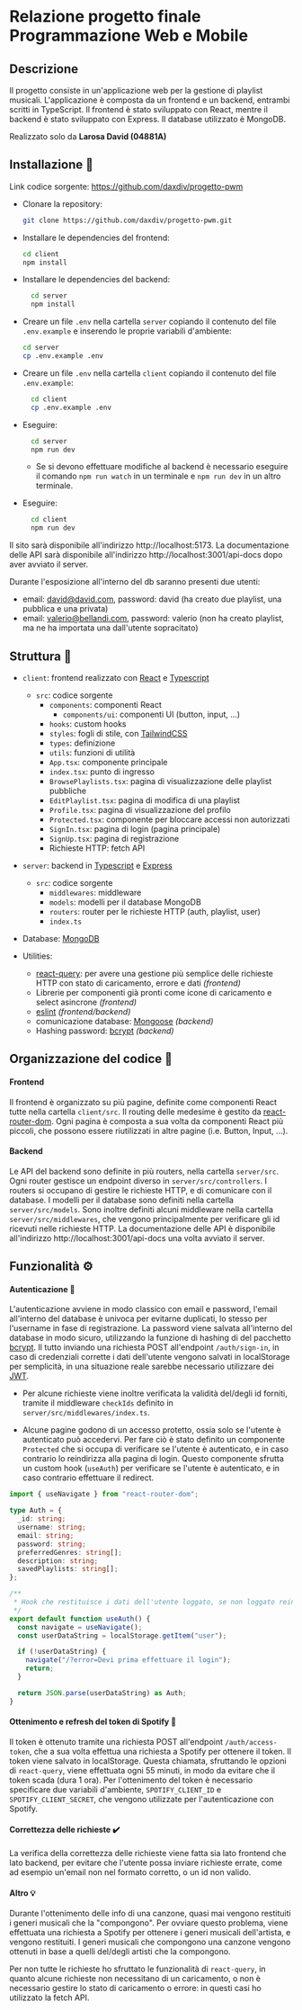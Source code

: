 # Relazione progetto finale Programmazione Web e Mobile

## Descrizione

Il progetto consiste in un'applicazione web per la gestione di playlist musicali. L'applicazione è composta da un frontend e un backend, entrambi scritti in TypeScript. Il frontend è stato sviluppato con React, mentre il backend è stato sviluppato con Express. Il database utilizzato è MongoDB.

Realizzato solo da **Larosa David (04881A)**

## Installazione :wrench:

Link codice sorgente: https://github.com/daxdiv/progetto-pwm

- Clonare la repository:
  ```bash
  git clone https://github.com/daxdiv/progetto-pwm.git
  ```
- Installare le dependencies del frontend:
  ```bash
  cd client
  npm install
  ```
- Installare le dependencies del backend:
  ```bash
    cd server
    npm install
  ```
- Creare un file `.env` nella cartella `server` copiando il contenuto del file `.env.example` e inserendo le proprie variabili d'ambiente:

  ```bash
  cd server
  cp .env.example .env
  ```

- Creare un file `.env` nella cartella `client` copiando il contenuto del file `.env.example`:
  ```bash
    cd client
    cp .env.example .env
  ```
- Eseguire:
  ```bash
    cd server
    npm run dev
  ```
  - Se si devono effettuare modifiche al backend è necessario eseguire il comando `npm run watch` in un terminale e `npm run dev` in un altro terminale.
- Eseguire:
  ```bash
    cd client
    npm run dev
  ```

Il sito sarà disponibile all'indirizzo http://localhost:5173.
La documentazione delle API sarà disponibile all'indirizzo http://localhost:3001/api-docs dopo aver avviato il server.

Durante l'esposizione all'interno del db saranno presenti due utenti:

- email: david@david.com, password: david (ha creato due playlist, una pubblica e una privata)
- email: valerio@bellandi.com, password: valerio (non ha creato playlist, ma ne ha importata una dall'utente sopracitato)

## Struttura :file_folder:

- `client`: frontend realizzato con [React](https://react.dev) e [Typescript](https://www.typescriptlang.org)
  - `src`: codice sorgente
    - `components`: componenti React
      - `components/ui`: componenti UI (button, input, ...)
    - `hooks`: custom hooks
    - `styles`: fogli di stile, con [TailwindCSS](https://tailwindcss.com)
    - `types`: definizione
    - `utils`: funzioni di utilità
    - `App.tsx`: componente principale
    - `index.tsx`: punto di ingresso
    - `BrowsePlaylists.tsx`: pagina di visualizzazione delle playlist pubbliche
    - `EditPlaylist.tsx`: pagina di modifica di una playlist
    - `Profile.tsx`: pagina di visualizzazione del profilo
    - `Protected.tsx`: componente per bloccare accessi non autorizzati
    - `SignIn.tsx`: pagina di login (pagina principale)
    - `SignUp.tsx`: pagina di registrazione
    - Richieste HTTP: fetch API
- `server`: backend in [Typescript](https://www.typescriptlang.org) e [Express](https://expressjs.com)
  - `src`: codice sorgente
    - `middlewares`: middleware
    - `models`: modelli per il database MongoDB
    - `routers`: router per le richieste HTTP (auth, playlist, user)
    - `index.ts`
- Database: [MongoDB](https://www.mongodb.com)

- Utilities:
  - [react-query](https://tanstack.com/query/v3/): per avere una gestione più semplice delle richieste HTTP con stato di caricamento, errore e dati _(frontend)_
  - Librerie per componenti già pronti come icone di caricamento e select asincrone _(frontend)_
  - [eslint](https://eslint.org) _(frontend/backend)_
  - comunicazione database: [Mongoose](https://mongoosejs.com) _(backend)_
  - Hashing password: [bcrypt](https://www.npmjs.com/package/bcrypt) _(backend)_

## Organizzazione del codice :file_folder:

#### Frontend

Il frontend è organizzato su più pagine, definite come componenti React tutte nella cartella `client/src`.
Il routing delle medesime è gestito da [react-router-dom](https://reactrouter.com/web/guides/quick-start).
Ogni pagina è composta a sua volta da componenti React più piccoli, che possono essere riutilizzati in altre pagine (i.e. Button, Input, ...).

#### Backend

Le API del backend sono definite in più routers, nella cartella `server/src`. Ogni router gestisce un endpoint diverso in `server/src/controllers`. I routers si occupano di gestire le richieste HTTP, e di comunicare con il database. I modelli per il database sono definiti nella cartella `server/src/models`.
Sono inoltre definiti alcuni middleware nella cartella `server/src/middlewares`, che vengono principalmente per verificare gli id ricevuti nelle richieste HTTP.
La documentazione delle API è disponibile all'indirizzo http://localhost:3001/api-docs una volta avviato il server.

## Funzionalità :gear:

#### Autenticazione :closed_lock_with_key:

L'autenticazione avviene in modo classico con email e password, l'email all'interno del database è univoca per evitarne duplicati, lo stesso per l'username in fase di registrazione. La password viene salvata all'interno del database in modo sicuro, utilizzando la funzione di hashing di del pacchetto [bcrypt](https://www.npmjs.com/package/bcrypt).
Il tutto inviando una richiesta POST all'endpoint `/auth/sign-in`, in caso di credenziali corrette i dati dell'utente vengono salvati in localStorage per semplicità, in una situazione reale sarebbe necessario utilizzare dei [JWT](https://jwt.io/introduction).

- Per alcune richieste viene inoltre verificata la validità del/degli id forniti, tramite il middleware `checkIds` definito in `server/src/middlewares/index.ts`.

- Alcune pagine godono di un accesso protetto, ossia solo se l'utente è autenticato può accedervi. Per fare ciò è stato definito un componente `Protected` che si occupa di verificare se l'utente è autenticato, e in caso contrario lo reindirizza alla pagina di login.
  Questo componente sfrutta un custom hook (`useAuth`) per verificare se l'utente è autenticato, e in caso contrario effettuare il redirect.

```typescript
import { useNavigate } from "react-router-dom";

type Auth = {
  _id: string;
  username: string;
  email: string;
  password: string;
  preferredGenres: string[];
  description: string;
  savedPlaylists: string[];
};

/**
 * Hook che restituisce i dati dell'utente loggato, se non loggato reindirizza alla pagina di login
 */
export default function useAuth() {
  const navigate = useNavigate();
  const userDataString = localStorage.getItem("user");

  if (!userDataString) {
    navigate("/?error=Devi prima effettuare il login");
    return;
  }

  return JSON.parse(userDataString) as Auth;
}
```

#### Ottenimento e refresh del token di Spotify :arrows_counterclockwise:

Il token è ottenuto tramite una richiesta POST all'endpoint `/auth/access-token`, che a sua volta effettua una richiesta a Spotify per ottenere il token. Il token viene salvato in localStorage.
Questa chiamata, sfruttando le opzioni di `react-query`, viene effettuata ogni 55 minuti, in modo da evitare che il token scada (dura 1 ora).
Per l'ottenimento del token è necessario specificare due variabili d'ambiente, `SPOTIFY_CLIENT_ID` e `SPOTIFY_CLIENT_SECRET`, che vengono utilizzate per l'autenticazione con Spotify.

#### Correttezza delle richieste :heavy_check_mark:

La verifica della correttezza delle richieste viene fatta sia lato frontend che lato backend, per evitare che l'utente possa inviare richieste errate, come ad esempio un'email non nel formato corretto, o un id non valido.

#### Altro :bulb:

Durante l'ottenimento delle info di una canzone, quasi mai vengono restituiti i generi musicali che la "compongono".
Per ovviare questo problema, viene effettuata una richiesta a Spotify per ottenere i generi musicali dell'artista, e vengono restituiti.
I generi musicali che compongono una canzone vengono ottenuti in base a quelli del/degli artisti che la compongono.

Per non tutte le richieste ho sfruttato le funzionalità di `react-query`, in quanto alcune richieste non necessitano di un caricamento, o non è necessario gestire lo stato di caricamento o errore: in questi casi ho utilizzato la fetch API.
